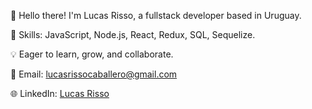 👋 Hello there! I'm Lucas Risso, a fullstack developer based in Uruguay.

🚀 Skills: JavaScript, Node.js, React, Redux, SQL, Sequelize.

💡 Eager to learn, grow, and collaborate.

📧 Email: lucasrissocaballero@gmail.com

🌐 LinkedIn: [Lucas Risso](https://www.linkedin.com/in/lucas-risso-897a05261/)
